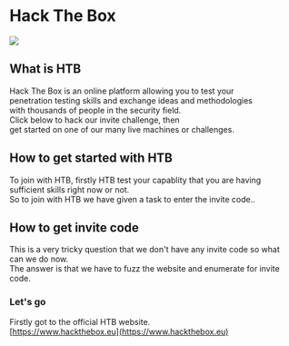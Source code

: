 # Hack The Box

![](/photos/Invite-code-HTB/htb_page.png)

## What is HTB

Hack The Box is an online platform allowing you to test your   
penetration testing skills and exchange ideas and methodologies   
with thousands of people in the security field.   
Click below to hack our invite challenge, then   
get started on one of our many live machines or challenges.

## How to get started with HTB

To join with HTB, firstly HTB test your capablity that you are having  
sufficient skills right now or not.  
So to join with HTB we have given a task to enter the invite code.. 

## How to get invite code

This is a very tricky question that we don't have any invite code so what  
can we do now.  
The answer is that we have to fuzz the website and enumerate for invite code.

### Let's go

Firstly got to the official HTB website.  
[https://www.hackthebox.eu](https://www.hackthebox.eu)


